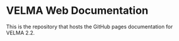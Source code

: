 # VELMA Web Documentation

This is the repository that hosts the GitHub pages documentation for VELMA 2.2.
